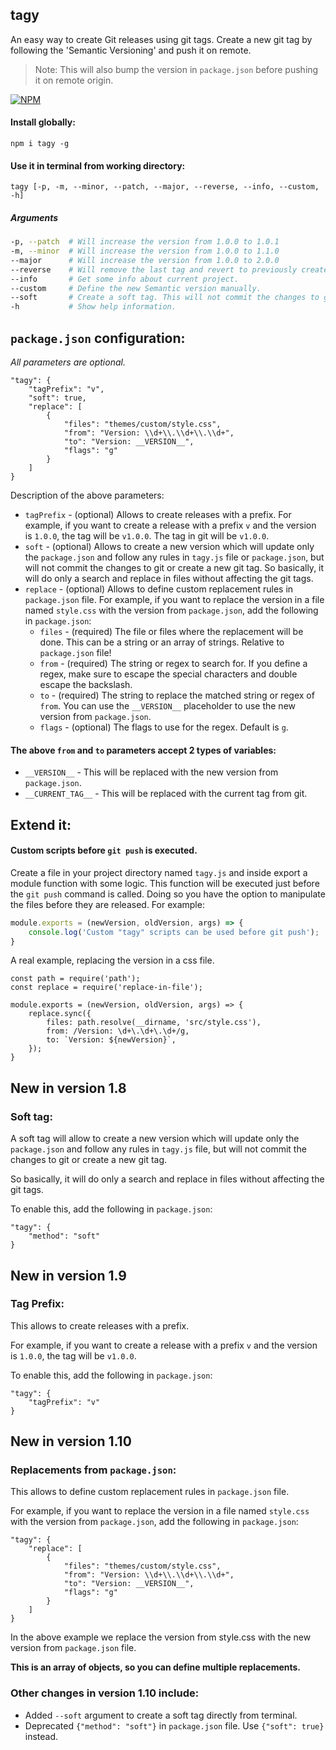 ## tagy 

An easy way to create Git releases using git tags. 
Create a new git tag by following the 'Semantic Versioning' and push it on remote. 
 > Note: This will also bump the version in `package.json` before pushing it on remote origin.

[![NPM](https://nodei.co/npm/tagy.png?compact=true)](https://nodei.co/npm/tagy/)

#### Install globally:
```
npm i tagy -g
```

#### Use it in terminal from working directory:
```
tagy [-p, -m, --minor, --patch, --major, --reverse, --info, --custom, -h]
```

##### Arguments
```sh 
-p, --patch  # Will increase the version from 1.0.0 to 1.0.1
-m, --minor  # Will increase the version from 1.0.0 to 1.1.0
--major      # Will increase the version from 1.0.0 to 2.0.0
--reverse    # Will remove the last tag and revert to previously created one.
--info       # Get some info about current project.
--custom     # Define the new Semantic version manually.
--soft       # Create a soft tag. This will not commit the changes to git or create a new git tag.
-h           # Show help information.
```

## `package.json` configuration:

_All parameters are optional._

```
"tagy": {
    "tagPrefix": "v",
    "soft": true,
    "replace": [
        {
            "files": "themes/custom/style.css",
            "from": "Version: \\d+\\.\\d+\\.\\d+",
            "to": "Version: __VERSION__",
            "flags": "g"
        }
    ]
}
```

Description of the above parameters:
* `tagPrefix` - (optional) Allows to create releases with a prefix. For example, if you want to create a release with a prefix `v` and the version is `1.0.0`, the tag will be `v1.0.0`. The tag in git will be `v1.0.0`.
* `soft` - (optional) Allows to create a new version which will update only the `package.json` and follow any rules in `tagy.js` file or `package.json`, but will not commit the changes to git or create a new git tag. So basically, it will do only a search and replace in files without affecting the git tags.
* `replace` - (optional) Allows to define custom replacement rules in `package.json` file. For example, if you want to replace the version in a file named `style.css` with the version from `package.json`, add the following in `package.json`: 
  * `files` - (required) The file or files where the replacement will be done. This can be a string or an array of strings. Relative to `package.json` file!
  * `from` - (required) The string or regex to search for. If you define a regex, make sure to escape the special characters and double escape the backslash. 
  * `to` - (required) The string to replace the matched string or regex of `from`. You can use the `__VERSION__` placeholder to use the new version from `package.json`.
  * `flags` - (optional) The flags to use for the regex. Default is `g`.


#### The above `from` and `to` parameters accept 2 types of variables: 
* `__VERSION__` - This will be replaced with the new version from `package.json`.
* `__CURRENT_TAG__` - This will be replaced with the current tag from git.

## Extend it:

#### Custom scripts before `git push` is executed.
Create a file in your project directory named `tagy.js` and inside export a module function with some logic. This function will be executed just before the `git push` command is called.
Doing so you have the option to manipulate the files before they are released. 
For example: 
```js 
module.exports = (newVersion, oldVersion, args) => {
    console.log('Custom "tagy" scripts can be used before git push');
}
```

A real example, replacing the version in a css file.
```
const path = require('path');
const replace = require('replace-in-file');

module.exports = (newVersion, oldVersion, args) => {
    replace.sync({
        files: path.resolve(__dirname, 'src/style.css'),
        from: /Version: \d+\.\d+\.\d+/g,
        to: `Version: ${newVersion}`,
    });
}
```

## New in version 1.8
### Soft tag:

A soft tag will allow to create a new version which will update only the `package.json` and follow any rules in `tagy.js` file, 
but will not commit the changes to git or create a new git tag.

So basically, it will do only a search and replace in files without affecting the git tags.

To enable this, add the following in `package.json`: 
```
"tagy": {
    "method": "soft"
}
```

## New in version 1.9
### Tag Prefix:

This allows to create releases with a prefix.

For example, if you want to create a release with a prefix `v` and the version is `1.0.0`, the tag will be `v1.0.0`.

To enable this, add the following in `package.json`: 
```
"tagy": {
    "tagPrefix": "v"
}
```

## New in version 1.10
### Replacements from `package.json`:

This allows to define custom replacement rules in `package.json` file.

For example, if you want to replace the version in a file named `style.css` with the version from `package.json`, add the following in `package.json`: 
```
"tagy": {
    "replace": [
        {
            "files": "themes/custom/style.css",
            "from": "Version: \\d+\\.\\d+\\.\\d+",
            "to": "Version: __VERSION__",
            "flags": "g"
        }
    ]
}
```

In the above example we replace the version from style.css with the new version from `package.json` file.

**This is an array of objects, so you can define multiple replacements.**

### Other changes in version 1.10 include:
* Added `--soft` argument to create a soft tag directly from terminal.
* Deprecated `{"method": "soft"}` in `package.json` file. Use `{"soft": true}` instead.
